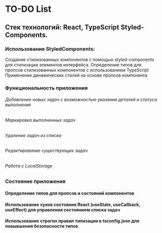 #                                    TO-DO List
##                    Стек технологий: React, TypeScript Styled-Components.

###       Использование StyledComponents:
Создание стилизованных компонентов с помощью styled-components для      стилизации элементов интерфейса.
Определение типов для пропсов стилизованных компонентов с использованием TypeScript
Применение динамических стилей на основе пропсов компонента

###       Функциональность приложения
###### Добавление новых задач с возможностью указания деталей и статуса выполнения
###### Маркировка выполненных задач
###### Удаление задач из списка
###### Редактирование существующих задач
###### Работа с LocalStorage

###       Состояние приложения
#### Определение типов для пропсов и состояний компонентов
#### Использование хуков состояния React (useState, useCallback, useEffect) для управления состоянием списка задач
#### Использование строгих правил типизации в tsconfig.json для повывшения безопасности типов
